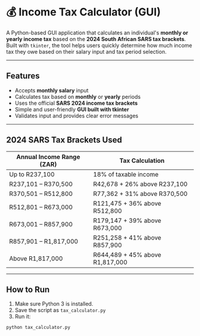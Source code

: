 # 💰 Income Tax Calculator (GUI)

A Python-based GUI application that calculates an individual's **monthly or yearly income tax** based on the **2024 South African SARS tax brackets**. Built with `tkinter`, the tool helps users quickly determine how much income tax they owe based on their salary input and tax period selection.

---

## Features

- Accepts **monthly salary** input
- Calculates tax based on **monthly** or **yearly** periods
- Uses the official **SARS 2024 income tax brackets**
- Simple and user-friendly **GUI built with tkinter**
- Validates input and provides clear error messages

---

## 2024 SARS Tax Brackets Used

| Annual Income Range (ZAR)         | Tax Calculation                                      |
|----------------------------------|------------------------------------------------------|
| Up to R237,100                   | 18% of taxable income                                |
| R237,101 – R370,500              | R42,678 + 26% above R237,100                         |
| R370,501 – R512,800              | R77,362 + 31% above R370,500                         |
| R512,801 – R673,000              | R121,475 + 36% above R512,800                        |
| R673,001 – R857,900              | R179,147 + 39% above R673,000                        |
| R857,901 – R1,817,000            | R251,258 + 41% above R857,900                        |
| Above R1,817,000                 | R644,489 + 45% above R1,817,000                      |

---

## How to Run

1. Make sure Python 3 is installed.
2. Save the script as `tax_calculator.py`
3. Run it:

```bash
python tax_calculator.py
